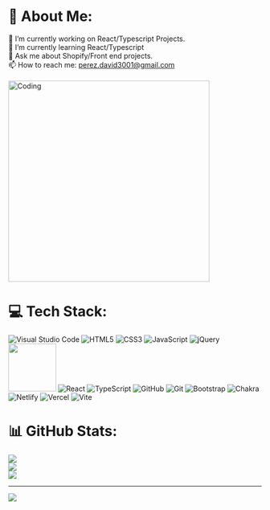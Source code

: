# 💫 About Me:
🔭 I’m currently working on React/Typescript Projects.<br>🌱 I’m currently learning React/Typescript <br>💬 Ask me about Shopify/Front end projects.<br>📫 How to reach me: perez.david3001@gmail.com<br>
<br>
<img alt="Coding" width="400px" src="https://mir-s3-cdn-cf.behance.net/project_modules/max_1200/06f21a161921919.63cd7887d0a70.gif">

# 💻 Tech Stack:
![Visual Studio Code](https://img.shields.io/badge/Visual%20Studio%20Code-0078d7.svg?style=for-the-badge&logo=visual-studio-code&logoColor=white)
![HTML5](https://img.shields.io/badge/html5-%23E34F26.svg?style=for-the-badge&logo=html5&logoColor=white)
![CSS3](https://img.shields.io/badge/css3-%231572B6.svg?style=for-the-badge&logo=css3&logoColor=white)
![JavaScript](https://img.shields.io/badge/javascript-%23323330.svg?style=for-the-badge&logo=javascript&logoColor=%23F7DF1E)
![jQuery](https://img.shields.io/badge/jquery-%230769AD.svg?style=for-the-badge&logo=jquery&logoColor=white)
<img width="95px" src="https://img.shields.io/badge/Shopify-7AB55C.svg?style-for-the-badge&logo=shopify&logoColor=white">
![React](https://img.shields.io/badge/react-%2320232a.svg?style=for-the-badge&logo=react&logoColor=%2361DAFB)
![TypeScript](https://img.shields.io/badge/typescript-%23007ACC.svg?style=for-the-badge&logo=typescript&logoColor=white)
![GitHub](https://img.shields.io/badge/github-%23121011.svg?style=for-the-badge&logo=github&logoColor=white)
![Git](https://img.shields.io/badge/git-%23F05033.svg?style=for-the-badge&logo=git&logoColor=white)
![Bootstrap](https://img.shields.io/badge/bootstrap-%238511FA.svg?style=for-the-badge&logo=bootstrap&logoColor=white)
![Chakra](https://img.shields.io/badge/chakra-%234ED1C5.svg?style=for-the-badge&logo=chakraui&logoColor=white)
![Netlify](https://img.shields.io/badge/netlify-%23000000.svg?style=for-the-badge&logo=netlify&logoColor=#00C7B7)
![Vercel](https://img.shields.io/badge/vercel-%23000000.svg?style=for-the-badge&logo=vercel&logoColor=white)
![Vite](https://img.shields.io/badge/vite-%23646CFF.svg?style=for-the-badge&logo=vite&logoColor=white)


# 📊 GitHub Stats:
![](https://github-readme-stats.vercel.app/api?username=dperez00&theme=vue-dark&hide_border=true&include_all_commits=true&count_private=true)<br/>
![](https://github-readme-streak-stats.herokuapp.com/?user=dperez00&theme=vue-dark&hide_border=true)<br/>
![](https://github-readme-stats.vercel.app/api/top-langs/?username=dperez00&theme=vue-dark&hide_border=true&include_all_commits=true&count_private=true&layout=compact)

---
[![](https://visitcount.itsvg.in/api?id=dperez00&icon=0&color=0)](https://visitcount.itsvg.in)

